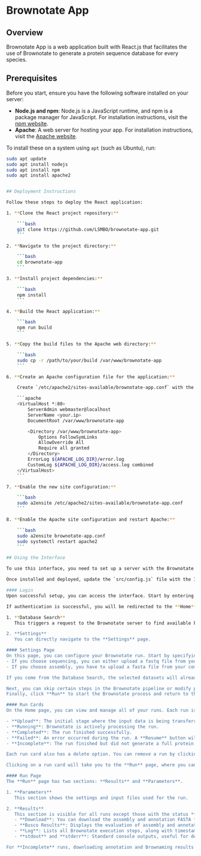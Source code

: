 # Brownotate App

## Overview

Brownotate App is a web application built with React.js that facilitates the use of Brownotate to generate a protein sequence database for every species.

## Prerequisites

Before you start, ensure you have the following software installed on your server:

- **Node.js and npm**: Node.js is a JavaScript runtime, and npm is a package manager for JavaScript. For installation instructions, visit the [npm website](https://docs.npmjs.com/downloading-and-installing-node-js-and-npm).
- **Apache**: A web server for hosting your app. For installation instructions, visit the [Apache website](https://httpd.apache.org/).

To install these on a system using `apt` (such as Ubuntu), run:

```bash
sudo apt update
sudo apt install nodejs
sudo apt install npm
sudo apt install apache2


## Deployment Instructions

Follow these steps to deploy the React application:

1. **Clone the React project repository:**

    ```bash
    git clone https://github.com/LSMBO/brownotate-app.git
    ```

2. **Navigate to the project directory:**

    ```bash
    cd brownotate-app
    ```

3. **Install project dependencies:**

    ```bash
    npm install
    ```

4. **Build the React application:**

    ```bash
    npm run build
    ```

5. **Copy the build files to the Apache web directory:**

    ```bash
    sudo cp -r /path/to/your/build /var/www/brownotate-app
    ```

6. **Create an Apache configuration file for the application:**

    Create `/etc/apache2/sites-available/brownotate-app.conf` with the following content:

    ```apache
    <VirtualHost *:80>
        ServerAdmin webmaster@localhost
        ServerName <your.ip>
        DocumentRoot /var/www/brownotate-app

        <Directory /var/www/brownotate-app>
            Options FollowSymLinks
            AllowOverride All
            Require all granted
        </Directory>
        ErrorLog ${APACHE_LOG_DIR}/error.log
        CustomLog ${APACHE_LOG_DIR}/access.log combined
    </VirtualHost>
    ```

7. **Enable the new site configuration:**

    ```bash
    sudo a2ensite /etc/apache2/sites-available/brownotate-app.conf
    ```

8. **Enable the Apache site configuration and restart Apache:**

    ```bash
    sudo a2ensite brownotate-app.conf
	sudo systemctl restart apache2
    ```

## Using the Interface

To use this interface, you need to set up a server with the Brownotate program installed, along with the associated MongoDB database. You can follow the instructions provided in the [Brownotate GitHub repository](https://github.com/LSMBO/Brownotate) to install and configure these.

Once installed and deployed, update the `src/config.js` file with the IP address of your server.

#### Login
Upon successful setup, you can access the interface. Start by entering your email and password. These credentials must be added by an administrator in the production database on the Brownotate server (see instructions in [Brownotate GitHub](https://github.com/LSMBO/Brownotate)).

If authentication is successful, you will be redirected to the **Home** page, where you can search for species by entering the Latin name or taxid. You have two options:

1. **Database Search**  
   This triggers a request to the Brownotate server to find available biological data for the species. The interface displays protein, assembly, and sequencing datasets from NCBI, ENSEMBL, and UniprotKB databases. You can navigate to these datasets' pages and select a protein dataset to download. You may also select an assembly or sequencing dataset and click **Run** to move to the Settings page.

2. **Settings**  
   You can directly navigate to the **Settings** page.

#### Settings Page
On this page, you can configure your Brownotate run. Start by specifying whether you are working with a sequencing dataset or an assembly.  
- If you choose sequencing, you can either upload a fastq file from your computer or provide an accession number to download the dataset automatically.  
- If you choose assembly, you have to upload a fasta file from your computer. 

If you come from the Database Search, the selected datasets will already be filled in for you.

Next, you can skip certain steps in the Brownotate pipeline or modify parameters. For more information about the Brownotate pipeline, please refer to [Brownotate GitHub](https://github.com/LSMBO/Brownotate).  
Finally, click **Run** to start the Brownotate process and return to the Home page.

#### Run Cards
On the Home page, you can view and manage all of your runs. Each run is displayed as a card, showing its current status. There are several possible statuses:

- **Upload**: The initial stage where the input data is being transferred to the Brownotate server.
- **Running**: Brownotate is actively processing the run.
- **Completed**: The run finished successfully.
- **Failed**: An error occurred during the run. A **Resume** button will appear on the run card, allowing you to attempt to restart the run from where it stopped.
- **Incomplete**: The run finished but did not generate a full protein sequence database. You can still view the assembly results, but you may need to retry the run with different input data.

Each run card also has a delete option. You can remove a run by clicking the **X** button in the card.

Clicking on a run card will take you to the **Run** page, where you can view more detailed information about that specific run.

#### Run Page
The **Run** page has two sections: **Results** and **Parameters**.

1. **Parameters**  
   This section shows the settings and input files used for the run.

2. **Results**  
   This section is visible for all runs except those with the status **Upload** or **Running**.
   - **Download**: You can download the assembly and annotation FASTA files individually. Additionally, you can download the entire Brownotate working directory, which includes these files along with detailed information about the run. After the protein prediction stage, **Brownaming** is used to assign names to the predicted proteins via BLAST comparison. You can download the Brownaming working directory as a ZIP file, which provides further insights into how protein names were assigned. For more details on Brownaming, please refer to the [Brownotate GitHub](https://github.com/LSMBO/Brownotate).
   - **Busco Results**: Displays the evaluation of assembly and annotation completeness. For more details on Busco, see [Brownotate GitHub](https://github.com/LSMBO/Brownotate).  
   - **Log**: Lists all Brownotate execution steps, along with timestamps.  
   - **stdout** and **stderr**: Standard console outputs, useful for debugging failed runs.

For **Incomplete** runs, downloading annotation and Brownaming results is disabled as the annotation was unsuccessful.
